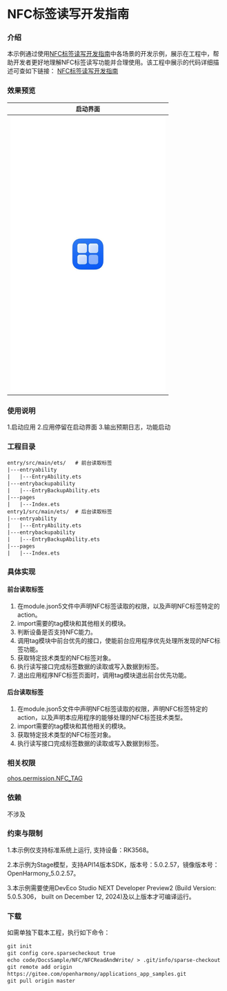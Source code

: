 # NFC标签读写开发指南

### 介绍

本示例通过使用[NFC标签读写开发指南](https://gitee.com/openharmony/docs/blob/master/zh-cn/application-dev/connectivity/nfc/nfc-tag-access-guide.md)中各场景的开发示例，展示在工程中，帮助开发者更好地理解NFC标签读写功能并合理使用。该工程中展示的代码详细描述可查如下链接：
[NFC标签读写开发指南](https://gitee.com/openharmony/docs/blob/master/zh-cn/application-dev/connectivity/nfc/nfc-tag-access-guide.md)

### 效果预览
|启动界面|
|-------|
|<img src="./screenshots/image.jpeg" width="360;" /> |

### 使用说明

1.启动应用
2.应用停留在启动界面
3.输出预期日志，功能启动

### 工程目录
```
entry/src/main/ets/   # 前台读取标签
|---entryability
|   |---EntryAbility.ets
|---entrybackupability
|   |---EntryBackupAbility.ets        
|---pages
|   |---Index.ets
entry1/src/main/ets/  # 后台读取标签
|---entryability
|   |---EntryAbility.ets
|---entrybackupability
|   |---EntryBackupAbility.ets        
|---pages
|   |---Index.ets
```

### 具体实现

#### 前台读取标签

1. 在module.json5文件中声明NFC标签读取的权限，以及声明NFC标签特定的action。
2. import需要的tag模块和其他相关的模块。
3. 判断设备是否支持NFC能力。
4. 调用tag模块中前台优先的接口，使能前台应用程序优先处理所发现的NFC标签功能。
5. 获取特定技术类型的NFC标签对象。
6. 执行读写接口完成标签数据的读取或写入数据到标签。
7. 退出应用程序NFC标签页面时，调用tag模块退出前台优先功能。

#### 后台读取标签

1. 在module.json5文件中声明NFC标签读取的权限，声明NFC标签特定的action，以及声明本应用程序的能够处理的NFC标签技术类型。
2. import需要的tag模块和其他相关的模块。
3. 获取特定技术类型的NFC标签对象。
4. 执行读写接口完成标签数据的读取或写入数据到标签。

### 相关权限

[ohos.permission.NFC_TAG](https://gitee.com/openharmony/docs/blob/master/zh-cn/application-dev/security/AccessToken/permissions-for-all.md#ohospermissionnfc_tag)

### 依赖

不涉及

### 约束与限制

1.本示例仅支持标准系统上运行, 支持设备：RK3568。

2.本示例为Stage模型，支持API14版本SDK，版本号：5.0.2.57，镜像版本号：OpenHarmony_5.0.2.57。

3.本示例需要使用DevEco Studio NEXT Developer Preview2 (Build Version: 5.0.5.306， built on December 12, 2024)及以上版本才可编译运行。

### 下载

如需单独下载本工程，执行如下命令：

````
git init
git config core.sparsecheckout true
echo code/DocsSample/NFC/NFCReadAndWrite/ > .git/info/sparse-checkout
git remote add origin https://gitee.com/openharmony/applications_app_samples.git
git pull origin master
````